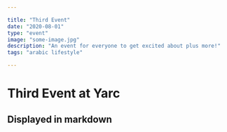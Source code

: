 ```yaml
---

title: "Third Event"
date: "2020-08-01"
type: "event"
image: "some-image.jpg"
description: "An event for everyone to get excited about plus more!"
tags: "arabic lifestyle"

---
```


# Third Event at Yarc
## Displayed in markdown
